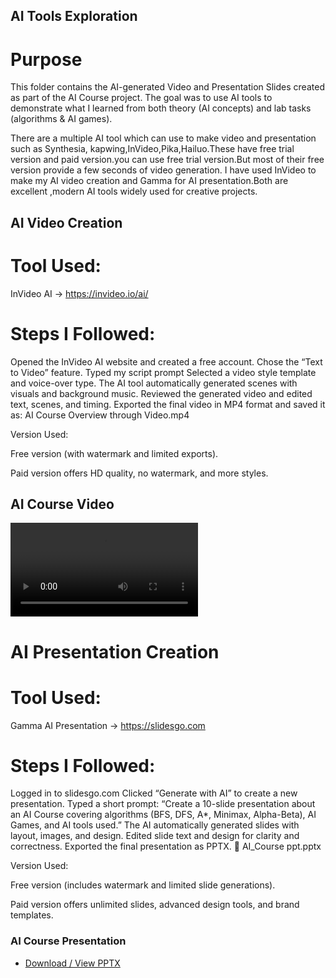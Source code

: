 ## AI Tools Exploration
# Purpose

This folder contains the AI-generated Video and Presentation Slides created as part of the AI Course project.
The goal was to use AI tools to demonstrate what I learned from both theory (AI concepts) and lab tasks (algorithms & AI games).

There are a multiple AI tool which can use to make video and presentation such as Synthesia, kapwing,InVideo,Pika,Hailuo.These have free trial version and paid version.you can use free trial version.But most of their free version provide a few seconds of video generation.
I have used InVideo to make my AI video creation and Gamma for AI presentation.Both are excellent ,modern AI tools widely used for creative projects.

## AI Video Creation

# Tool Used:

InVideo AI → https://invideo.io/ai/

# Steps I Followed:

Opened the InVideo AI website and created a free account.
Chose the “Text to Video” feature.
Typed my script prompt
Selected a video style template and voice-over type.
The AI tool automatically generated scenes with visuals and background music.
Reviewed the generated video and edited text, scenes, and timing.
Exported the final video in MP4 format and saved it as:
AI Course Overview through Video.mp4

 Version Used:

Free version (with watermark and limited exports).

Paid version offers HD quality, no watermark, and more styles.

## AI Course Video
![ Input_Output_Screenshot](https://github.com/Choity955/AI-Course/raw/refs/heads/main/AI%20tools%20exploration/AI%20Course%20Overview%20through%20video.mp4)

# AI Presentation Creation
# Tool Used:

Gamma AI Presentation → https://slidesgo.com

# Steps I Followed:

Logged in to slidesgo.com
Clicked “Generate with AI” to create a new presentation.
Typed a short prompt:
“Create a 10-slide presentation about an AI Course covering algorithms (BFS, DFS, A*, Minimax, Alpha-Beta), AI Games, and AI tools used.”
The AI automatically generated slides with layout, images, and design.
Edited slide text and design for clarity and correctness.
Exported the final presentation as PPTX.
📄 AI_Course ppt.pptx

Version Used:

Free version (includes watermark and limited slide generations).

Paid version offers unlimited slides, advanced design tools, and brand templates.

### AI Course Presentation
- [Download / View PPTX](AI_Course_Presentation.pptx)



